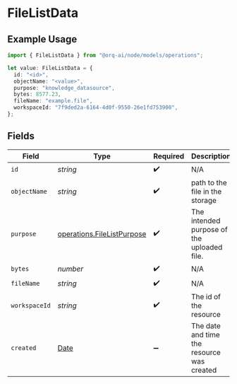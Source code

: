 # FileListData

## Example Usage

```typescript
import { FileListData } from "@orq-ai/node/models/operations";

let value: FileListData = {
  id: "<id>",
  objectName: "<value>",
  purpose: "knowledge_datasource",
  bytes: 8577.23,
  fileName: "example.file",
  workspaceId: "7f9ded2a-6164-4d0f-9550-26e1fd753900",
};
```

## Fields

| Field                                                                                         | Type                                                                                          | Required                                                                                      | Description                                                                                   |
| --------------------------------------------------------------------------------------------- | --------------------------------------------------------------------------------------------- | --------------------------------------------------------------------------------------------- | --------------------------------------------------------------------------------------------- |
| `id`                                                                                          | *string*                                                                                      | :heavy_check_mark:                                                                            | N/A                                                                                           |
| `objectName`                                                                                  | *string*                                                                                      | :heavy_check_mark:                                                                            | path to the file in the storage                                                               |
| `purpose`                                                                                     | [operations.FileListPurpose](../../models/operations/filelistpurpose.md)                      | :heavy_check_mark:                                                                            | The intended purpose of the uploaded file.                                                    |
| `bytes`                                                                                       | *number*                                                                                      | :heavy_check_mark:                                                                            | N/A                                                                                           |
| `fileName`                                                                                    | *string*                                                                                      | :heavy_check_mark:                                                                            | N/A                                                                                           |
| `workspaceId`                                                                                 | *string*                                                                                      | :heavy_check_mark:                                                                            | The id of the resource                                                                        |
| `created`                                                                                     | [Date](https://developer.mozilla.org/en-US/docs/Web/JavaScript/Reference/Global_Objects/Date) | :heavy_minus_sign:                                                                            | The date and time the resource was created                                                    |